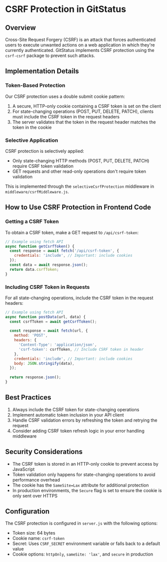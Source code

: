 # CSRF Protection in GitStatus

## Overview

Cross-Site Request Forgery (CSRF) is an attack that forces authenticated users to execute unwanted actions on a web application in which they're currently authenticated. GitStatus implements CSRF protection using the `csrf-csrf` package to prevent such attacks.

## Implementation Details

### Token-Based Protection

Our CSRF protection uses a double submit cookie pattern:

1. A secure, HTTP-only cookie containing a CSRF token is set on the client
2. For state-changing operations (POST, PUT, DELETE, PATCH), clients must include the CSRF token in the request headers
3. The server validates that the token in the request header matches the token in the cookie

### Selective Application

CSRF protection is selectively applied:

- Only state-changing HTTP methods (POST, PUT, DELETE, PATCH) require CSRF token validation
- GET requests and other read-only operations don't require token validation

This is implemented through the `selectiveCsrfProtection` middleware in `middleware/csrfMiddleware.js`.

## How to Use CSRF Protection in Frontend Code

### Getting a CSRF Token

To obtain a CSRF token, make a GET request to `/api/csrf-token`:

```javascript
// Example using fetch API
async function getCsrfToken() {
  const response = await fetch('/api/csrf-token', {
    credentials: 'include', // Important: include cookies
  });
  const data = await response.json();
  return data.csrfToken;
}
```

### Including CSRF Token in Requests

For all state-changing operations, include the CSRF token in the request headers:

```javascript
// Example using fetch API
async function postData(url, data) {
  const csrfToken = await getCsrfToken();
  
  const response = await fetch(url, {
    method: 'POST',
    headers: {
      'Content-Type': 'application/json',
      'csrf-token': csrfToken, // Include CSRF token in header
    },
    credentials: 'include', // Important: include cookies
    body: JSON.stringify(data),
  });
  
  return response.json();
}
```

## Best Practices

1. Always include the CSRF token for state-changing operations
2. Implement automatic token inclusion in your API client
3. Handle CSRF validation errors by refreshing the token and retrying the request
4. Consider adding CSRF token refresh logic in your error handling middleware

## Security Considerations

- The CSRF token is stored in an HTTP-only cookie to prevent access by JavaScript
- Token validation only happens for state-changing operations to avoid performance overhead
- The cookie has the `SameSite=Lax` attribute for additional protection
- In production environments, the `Secure` flag is set to ensure the cookie is only sent over HTTPS

## Configuration

The CSRF protection is configured in `server.js` with the following options:

- Token size: 64 bytes
- Cookie name: `csrf-token`
- Secret: Uses `CSRF_SECRET` environment variable or falls back to a default value
- Cookie options: `httpOnly`, `sameSite: 'lax'`, and `secure` in production 